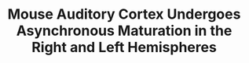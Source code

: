 ---
layout: paper
title: Mouse Auditory Cortex Undergoes Asynchronous Maturation in the Right and Left Hemispheres
image: 
authors: Reid A, Neophytou D, Levy R, Oviedo HV
year: 2024
ref: Reid et al,. 2024
journal: "biorxiv"
pdf: /pdfs/papers/2024.01.16.575905v1.full.pdf
doi: 10.1101/2024.01.16.575905
---